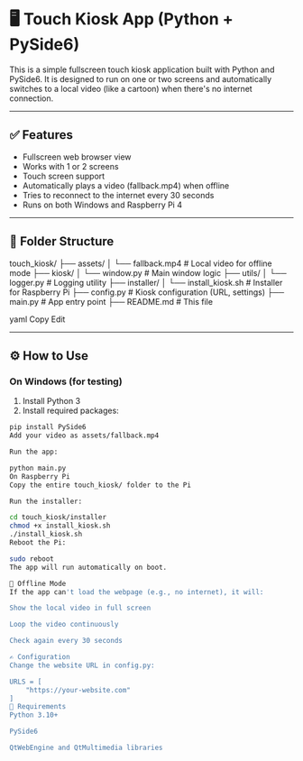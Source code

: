 # 🖥️ Touch Kiosk App (Python + PySide6)

This is a simple fullscreen touch kiosk application built with Python and PySide6. It is designed to run on one or two screens and automatically switches to a local video (like a cartoon) when there's no internet connection.

---

## ✅ Features

- Fullscreen web browser view
- Works with 1 or 2 screens
- Touch screen support
- Automatically plays a video (fallback.mp4) when offline
- Tries to reconnect to the internet every 30 seconds
- Runs on both Windows and Raspberry Pi 4

---

## 📁 Folder Structure

touch_kiosk/
├── assets/
│ └── fallback.mp4 # Local video for offline mode
├── kiosk/
│ └── window.py # Main window logic
├── utils/
│ └── logger.py # Logging utility
├── installer/
│ └── install_kiosk.sh # Installer for Raspberry Pi
├── config.py # Kiosk configuration (URL, settings)
├── main.py # App entry point
├── README.md # This file

yaml
Copy
Edit

---

## ⚙️ How to Use

### On Windows (for testing)

1. Install Python 3
2. Install required packages:

```bash
pip install PySide6
Add your video as assets/fallback.mp4

Run the app:

python main.py
On Raspberry Pi
Copy the entire touch_kiosk/ folder to the Pi

Run the installer:

cd touch_kiosk/installer
chmod +x install_kiosk.sh
./install_kiosk.sh
Reboot the Pi:

sudo reboot
The app will run automatically on boot.

🔁 Offline Mode
If the app can't load the webpage (e.g., no internet), it will:

Show the local video in full screen

Loop the video continuously

Check again every 30 seconds

✍️ Configuration
Change the website URL in config.py:

URLS = [
    "https://your-website.com"
]
📌 Requirements
Python 3.10+

PySide6

QtWebEngine and QtMultimedia libraries